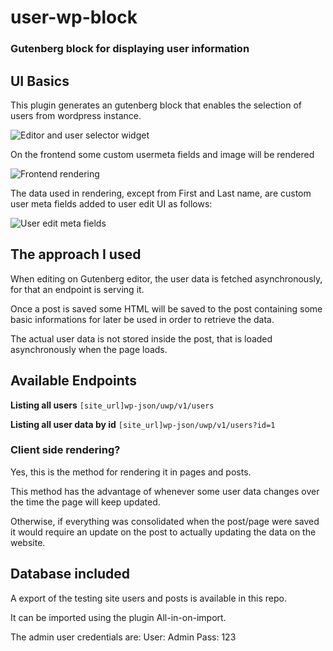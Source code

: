 # user-wp-block
### Gutenberg block for displaying user information

## UI Basics

This plugin generates an gutenberg block that enables the selection of users from wordpress instance.

![Editor and user selector widget](https://i.imgur.com/fG05JSA.png)


On the frontend some custom usermeta fields and image will be rendered

![Frontend rendering](https://i.imgur.com/ISwu1ca.png)


The data used in rendering, except from First and Last name, are custom user meta fields added to user edit UI as follows: 

![User edit meta fields](https://i.imgur.com/Lougm3W.png)


## The approach I used

When editing on Gutenberg editor, the user data is fetched asynchronously, for that an endpoint is serving it.

Once a post is saved some HTML will be saved to the post containing some basic informations for later be used in order to retrieve the data.

The actual user data is not stored inside the post, that is loaded asynchronously when the page loads.

## Available Endpoints

**Listing all users**
`[site_url]wp-json/uwp/v1/users`

**Listing all user data by id**
`[site_url]wp-json/uwp/v1/users?id=1`

### Client side rendering?
Yes, this is the method for rendering it in pages and posts.

This method has the advantage of whenever some user data changes over the time the page will keep updated.

Otherwise, if everything was consolidated when the post/page were saved it would require an update on the post to actually updating the data on the website.


## Database included
A export of the testing site users and posts is available in this repo.

It can be imported using the plugin All-in-on-import.

The admin user credentials are:
User: Admin
Pass: 123

